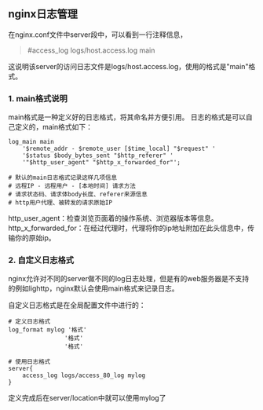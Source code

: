 ## nginx日志管理

在nginx.conf文件中server段中，可以看到一行注释信息，
> #access_log logs/host.access.log main

这说明该server的访问日志文件是logs/host.access.log，使用的格式是"main"格式。

### 1. main格式说明
main格式是一种定义好的日志格式，将其命名并方便引用。
日志的格式是可以自己定义的，main格式如下：
```
log_main main 
	'$remote_addr - $remote_user [$time_local] "$request" '
	'$status $body_bytes_sent "$http_referer" '
	'"$http_user_agent" "$http_x_forwarded_for"';

# 默认的main日志格式记录这样几项信息
# 远程IP - 远程用户 - [本地时间] 请求方法
# 请求状态码、请求体body长度、referer来源信息
# http用户代理、被转发的请求原始IP
```
http_user_agent：检查浏览页面着的操作系统、浏览器版本等信息。
http_x_forwarded_for：在经过代理时，代理将你的ip地址附加在此头信息中，传输你的原始ip。

### 2. 自定义日志格式
nginx允许对不同的server做不同的log日志处理，但是有的web服务器是不支持的例如lighttp，nginx默认会使用main格式来记录日志。

自定义日志格式是在全局配置文件中进行的：
```
# 定义日志格式
log_format mylog '格式'
				'格式'
				'格式'

# 使用日志格式
server{
	access_log logs/access_80_log mylog
}
```
定义完成后在server/location中就可以使用mylog了

